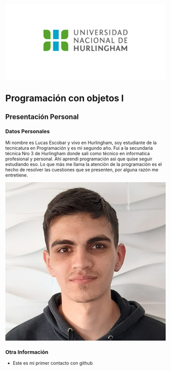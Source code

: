 ![Logo UNAHUR](./img/UNAHUR.png)

# Programación con objetos I
## Presentación Personal

### Datos Personales
Mi nombre es Lucas Escobar y vivo en Hurlingham, soy estudiante de la tecnicatura en Programación
y es mi segundo año.
Fui a la secundaria técnica Nro 3 de Hurlingham donde sali como técnico en informatica profesional y personal. Ahí aprendi programación asi que quise seguir estudiando eso.
Lo que más me llama la atención de la programación es el hecho de resolver las cuestiones que se presenten, por alguna razón me entretiene.

![Foto personal](./img/Lucas%20Escobar.png)
### Otra Información
- Este es mi primer contacto con github
